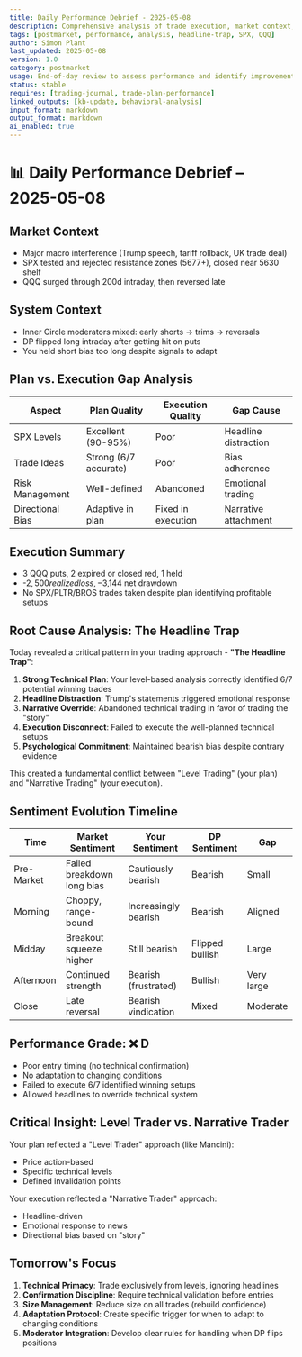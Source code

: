 ```yaml
---
title: Daily Performance Debrief - 2025-05-08  
description: Comprehensive analysis of trade execution, market context, and psychological factors
tags: [postmarket, performance, analysis, headline-trap, SPX, QQQ]  
author: Simon Plant  
last_updated: 2025-05-08  
version: 1.0  
category: postmarket  
usage: End-of-day review to assess performance and identify improvement opportunities
status: stable  
requires: [trading-journal, trade-plan-performance]  
linked_outputs: [kb-update, behavioral-analysis]  
input_format: markdown  
output_format: markdown  
ai_enabled: true
---
```


# 📊 Daily Performance Debrief – 2025-05-08

## Market Context
- Major macro interference (Trump speech, tariff rollback, UK trade deal)
- SPX tested and rejected resistance zones (5677+), closed near 5630 shelf
- QQQ surged through 200d intraday, then reversed late

## System Context
- Inner Circle moderators mixed: early shorts → trims → reversals
- DP flipped long intraday after getting hit on puts
- You held short bias too long despite signals to adapt

## Plan vs. Execution Gap Analysis

| Aspect | Plan Quality | Execution Quality | Gap Cause |
|--------|-------------|-------------------|-----------|
| SPX Levels | Excellent (90-95%) | Poor | Headline distraction |
| Trade Ideas | Strong (6/7 accurate) | Poor | Bias adherence |
| Risk Management | Well-defined | Abandoned | Emotional trading |
| Directional Bias | Adaptive in plan | Fixed in execution | Narrative attachment |

## Execution Summary
- 3 QQQ puts, 2 expired or closed red, 1 held
- -$2,500 realized loss, -$3,144 net drawdown
- No SPX/PLTR/BROS trades taken despite plan identifying profitable setups

## Root Cause Analysis: The Headline Trap

Today revealed a critical pattern in your trading approach - **"The Headline Trap"**:

1. **Strong Technical Plan**: Your level-based analysis correctly identified 6/7 potential winning trades
2. **Headline Distraction**: Trump's statements triggered emotional response
3. **Narrative Override**: Abandoned technical trading in favor of trading the "story"
4. **Execution Disconnect**: Failed to execute the well-planned technical setups
5. **Psychological Commitment**: Maintained bearish bias despite contrary evidence

This created a fundamental conflict between "Level Trading" (your plan) and "Narrative Trading" (your execution).

## Sentiment Evolution Timeline

| Time | Market Sentiment | Your Sentiment | DP Sentiment | Gap |
|------|------------------|----------------|--------------|-----|
| Pre-Market | Failed breakdown long bias | Cautiously bearish | Bearish | Small |
| Morning | Choppy, range-bound | Increasingly bearish | Bearish | Aligned |
| Midday | Breakout squeeze higher | Still bearish | Flipped bullish | Large |
| Afternoon | Continued strength | Bearish (frustrated) | Bullish | Very large |
| Close | Late reversal | Bearish vindication | Mixed | Moderate |

## Performance Grade: ❌ D

- Poor entry timing (no technical confirmation)
- No adaptation to changing conditions
- Failed to execute 6/7 identified winning setups
- Allowed headlines to override technical system

## Critical Insight: Level Trader vs. Narrative Trader

Your plan reflected a "Level Trader" approach (like Mancini):
- Price action-based
- Specific technical levels
- Defined invalidation points

Your execution reflected a "Narrative Trader" approach:
- Headline-driven
- Emotional response to news
- Directional bias based on "story"

## Tomorrow's Focus

1. **Technical Primacy**: Trade exclusively from levels, ignoring headlines
2. **Confirmation Discipline**: Require technical validation before entries
3. **Size Management**: Reduce size on all trades (rebuild confidence)
4. **Adaptation Protocol**: Create specific trigger for when to adapt to changing conditions
5. **Moderator Integration**: Develop clear rules for handling when DP flips positions
